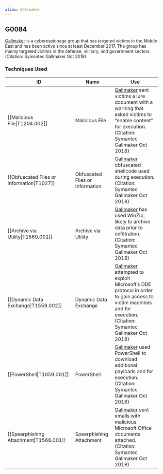 ```yaml
---
alias: Gallmaker
---
```


## G0084

[Gallmaker](https://attack.mitre.org/groups/G0084) is a cyberespionage group that has targeted victims in the Middle East and has been active since at least December 2017. The group has mainly targeted victims in the defense, military, and government sectors.(Citation: Symantec Gallmaker Oct 2018)


### Techniques Used

| ID | Name | Use |
| --- | --- | --- |
| [[Malicious File\|T1204.002]] | Malicious File | [Gallmaker](https://attack.mitre.org/groups/G0084) sent victims a lure document with a warning that asked victims to “enable content” for execution.(Citation: Symantec Gallmaker Oct 2018) |
| [[Obfuscated Files or Information\|T1027]] | Obfuscated Files or Information | [Gallmaker](https://attack.mitre.org/groups/G0084) obfuscated shellcode used during execution.(Citation: Symantec Gallmaker Oct 2018) |
| [[Archive via Utility\|T1560.001]] | Archive via Utility | [Gallmaker](https://attack.mitre.org/groups/G0084) has used WinZip, likely to archive data prior to exfiltration.(Citation: Symantec Gallmaker Oct 2018) |
| [[Dynamic Data Exchange\|T1559.002]] | Dynamic Data Exchange | [Gallmaker](https://attack.mitre.org/groups/G0084) attempted to exploit Microsoft’s DDE protocol in order to gain access to victim machines and for execution.(Citation: Symantec Gallmaker Oct 2018) |
| [[PowerShell\|T1059.001]] | PowerShell | [Gallmaker](https://attack.mitre.org/groups/G0084) used PowerShell to download additional payloads and for execution.(Citation: Symantec Gallmaker Oct 2018) |
| [[Spearphishing Attachment\|T1566.001]] | Spearphishing Attachment | [Gallmaker](https://attack.mitre.org/groups/G0084) sent emails with malicious Microsoft Office documents attached.(Citation: Symantec Gallmaker Oct 2018) |
